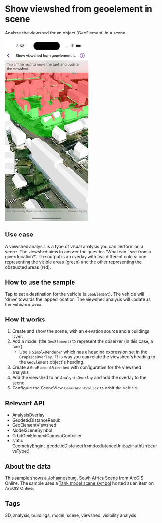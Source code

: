 # Show viewshed from geoelement in scene

Analyze the viewshed for an object (GeoElement) in a scene.

![Image of show viewshed from geoelement in scene sample](show-viewshed-from-geoelement-in-scene.png)

## Use case

A viewshed analysis is a type of visual analysis you can perform on a scene. The viewshed aims to answer the question 'What can I see from a given location?'. The output is an overlay with two different colors: one representing the visible areas (green) and the other representing the obstructed areas (red).

## How to use the sample

Tap to set a destination for the vehicle (a `GeoElement`). The vehicle will 'drive' towards the tapped location. The viewshed analysis will update as the vehicle moves.

## How it works

1. Create and show the scene, with an elevation source and a buildings layer.
2. Add a model (the `GeoElement`) to represent the observer (in this case, a tank).
    * Use a `SimpleRenderer` which has a heading expression set in the `GraphicsOverlay`. This way you can relate the viewshed's heading to the `GeoElement` object's heading.
3. Create a `GeoElementViewshed` with configuration for the viewshed analysis.
4. Add the viewshed to an `AnalysisOverlay` and add the overlay to the scene.
5. Configure the SceneView `CameraController` to orbit the vehicle.

## Relevant API

* AnalysisOverlay
* GeodeticDistanceResult
* GeoElementViewshed
* ModelSceneSymbol
* OrbitGeoElementCameraController
* static GeometryEngine.geodeticDistance(from:to:distanceUnit:azimuthUnit:curveType:)

## About the data

This sample shows a [Johannesburg, South Africa Scene](https://www.arcgis.com/home/item.html?id=eb4dab9e61b24fe2919a0e6f7905321e) from ArcGIS Online. The sample uses a [Tank model scene symbol](http://www.arcgis.com/home/item.html?id=07d62a792ab6496d9b772a24efea45d0) hosted as an item on ArcGIS Online.

## Tags

3D, analysis, buildings, model, scene, viewshed, visibility analysis
